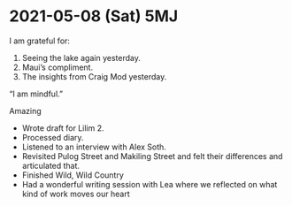 # 2021-05-08 (Sat) 5MJ

I am grateful for:

1. Seeing the lake again yesterday.
2. Maui’s compliment.
3. The insights from Craig Mod yesterday.

“I am mindful.”

Amazing

- Wrote draft for Lilim 2.
- Processed diary.
- Listened to an interview with Alex Soth.
- Revisited Pulog Street and Makiling Street and felt their differences and articulated that.
- Finished Wild, Wild Country
- Had a wonderful writing session with Lea where we reflected on what kind of work moves our heart

